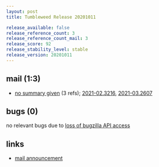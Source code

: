 ```yaml
---
layout: post
title: Tumbleweed Release 20201011

release_available: false
release_reference_count: 3
release_reference_count_mail: 3
release_score: 92
release_stability_level: stable
release_version: 20201011
---
```


## mail (1:3)

- [no summary given](https://github.com/boombatower/tumbleweed-review/issues/10) (3 refs); [2021-02.3216](https://github.com/boombatower/tumbleweed-review/issues/10), [2021-03.2607](https://github.com/boombatower/tumbleweed-review/issues/10)

## bugs (0)

<!--more-->

no relevant bugs due to [loss of bugzilla API access](https://bugzilla.opensuse.org/show_bug.cgi?id=1157722)



## links

- [mail announcement](https://github.com/boombatower/tumbleweed-review/issues/10)
